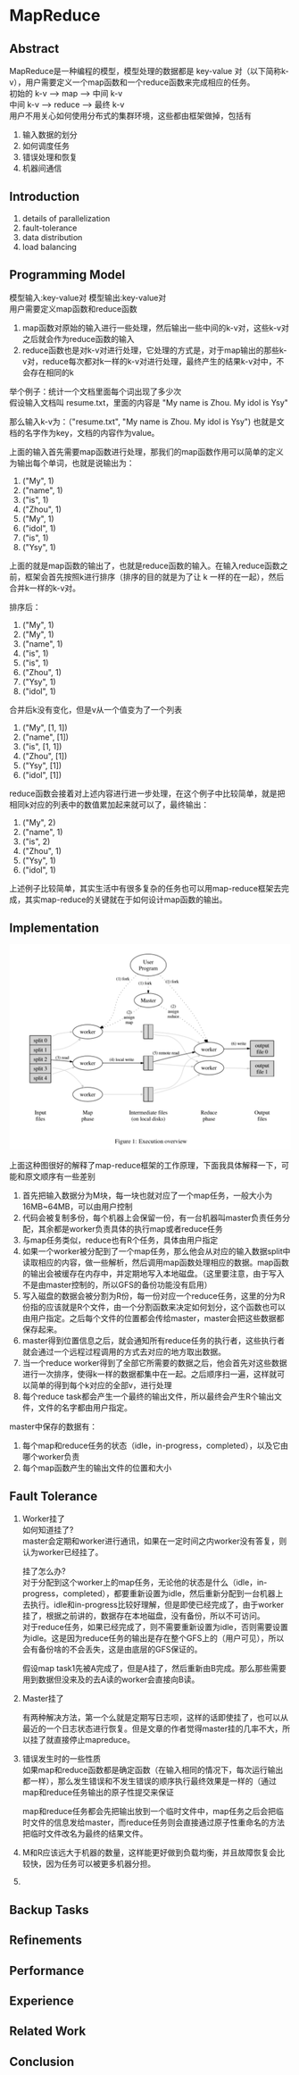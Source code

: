 # MapReduce  
## Abstract  
MapReduce是一种编程的模型，模型处理的数据都是 key-value 对（以下简称k-v），用户需要定义一个map函数和一个reduce函数来完成相应的任务。  
初始的 k-v ——> map ——> 中间 k-v  
中间 k-v ——> reduce ——> 最终 k-v  
用户不用关心如何使用分布式的集群环境，这些都由框架做掉，包括有
1. 输入数据的划分  
2. 如何调度任务  
3. 错误处理和恢复  
4. 机器间通信
## Introduction  
1. details of parallelization
2. fault-tolerance
3. data distribution
4. load balancing
## Programming Model  
模型输入:key-value对
模型输出:key-value对  
用户需要定义map函数和reduce函数  
1. map函数对原始的输入进行一些处理，然后输出一些中间的k-v对，这些k-v对之后就会作为reduce函数的输入  
2. reduce函数也是对k-v对进行处理，它处理的方式是，对于map输出的那些k-v对，reduce每次都对k一样的k-v对进行处理，最终产生的结果k-v对中，不会存在相同的k  
     
举个例子：统计一个文档里面每个词出现了多少次  
假设输入文档叫 resume.txt，里面的内容是 "My name is Zhou. My idol is Ysy"  

那么输入k-v为：（"resume.txt", "My name is Zhou. My idol is Ysy") 也就是文档的名字作为key，文档的内容作为value。

上面的输入首先需要map函数进行处理，那我们的map函数作用可以简单的定义为输出每个单词，也就是说输出为：
1. ("My", 1)
2. ("name", 1)
3. ("is", 1)
4. ("Zhou", 1)
5. ("My", 1)
6. ("idol", 1)
7. ("is", 1)
8. ("Ysy", 1)  
     
上面的就是map函数的输出了，也就是reduce函数的输入。在输入reduce函数之前，框架会首先按照k进行排序（排序的目的就是为了让 k 一样的在一起），然后合并k一样的k-v对。   

排序后：  
1. ("My", 1)
2. ("My", 1)
3. ("name", 1)
4. ("is", 1)
5. ("is", 1)
6. ("Zhou", 1)
7. ("Ysy", 1)  
8. ("idol", 1)  
   
合并后k没有变化，但是v从一个值变为了一个列表  
1. ("My", [1, 1])
2. ("name", [1])
3. ("is", [1, 1])
4. ("Zhou", [1])
5. ("Ysy", [1])
6. ("idol", [1])

reduce函数会接着对上述内容进行进一步处理，在这个例子中比较简单，就是把相同k对应的列表中的数值累加起来就可以了，最终输出：  
1. ("My", 2)
2. ("name", 1)
3. ("is", 2)
4. ("Zhou", 1)
5. ("Ysy", 1)  
6. ("idol", 1)  

上述例子比较简单，其实生活中有很多复杂的任务也可以用map-reduce框架去完成，其实map-reduce的关键就在于如何设计map函数的输出。
## Implementation  
![Execution-overview](pictures/execution-overview.png)  

上面这种图很好的解释了map-reduce框架的工作原理，下面我具体解释一下，可能和原文顺序有一些差别  

1. 首先把输入数据分为M块，每一块也就对应了一个map任务，一般大小为16MB~64MB，可以由用户控制
2. 代码会被复制多份，每个机器上会保留一份，有一台机器叫master负责任务分配，其余都是worker负责具体的执行map或者reduce任务
3. 与map任务类似，reduce也有R个任务，具体由用户指定
4. 如果一个worker被分配到了一个map任务，那么他会从对应的输入数据split中读取相应的内容，做一些解析，然后调用map函数处理相应的数据。map函数的输出会被缓存在内存中，并定期地写入本地磁盘。（这里要注意，由于写入不是由master控制的，所以GFS的备份功能没有启用）
5. 写入磁盘的数据会被分割为R份，每一份对应一个reduce任务，这里的分为R份指的应该就是R个文件，由一个分割函数来决定如何划分，这个函数也可以由用户指定。之后每个文件的位置都会传给master，master会把这些数据都保存起来。
6. master得到位置信息之后，就会通知所有reduce任务的执行者，这些执行者就会通过一个远程过程调用的方式去对应的地方取出数据。
7. 当一个reduce worker得到了全部它所需要的数据之后，他会首先对这些数据进行一次排序，使得k一样的数据都集中在一起。之后顺序扫一遍，这样就可以简单的得到每个k对应的全部v，进行处理
8. 每个reduce task都会产生一个最终的输出文件，所以最终会产生R个输出文件，文件的名字都由用户指定。

master中保存的数据有：  
1. 每个map和reduce任务的状态（idle，in-progress，completed），以及它由哪个worker负责
2. 每个map函数产生的输出文件的位置和大小

## Fault Tolerance  
1. Worker挂了  
   如何知道挂了?  
   master会定期和worker进行通讯，如果在一定时间之内worker没有答复，则认为worker已经挂了。  

   挂了怎么办?  
   对于分配到这个worker上的map任务，无论他的状态是什么（idle，in-progress，completed），都要重新设置为idle，然后重新分配到一台机器上去执行。idle和in-progress比较好理解，但是即使已经完成了，由于worker挂了，根据之前讲的，数据存在本地磁盘，没有备份，所以不可访问。  
   对于reduce任务，如果已经完成了，则不需要重新设置为idle，否则需要设置为idle。这是因为reduce任务的输出是存在整个GFS上的（用户可见），所以会有备份啥的不会丢失，这是由底层的GFS保证的。  

   假设map task1先被A完成了，但是A挂了，然后重新由B完成。那么那些需要用到数据但没来及的去A读的worker会直接向B读。

2. Master挂了  
   
   有两种解决方法，第一个么就是定期写日志呗，这样的话即使挂了，也可以从最近的一个日志状态进行恢复。但是文章的作者觉得master挂的几率不大，所以挂了就直接停止mapreduce。

3. 错误发生时的一些性质  
   如果map和reduce函数都是确定函数（在输入相同的情况下，每次运行输出都一样），那么发生错误和不发生错误的顺序执行最终效果是一样的（通过map和reduce任务输出的原子性提交来保证  

   map和reduce任务都会先把输出放到一个临时文件中，map任务之后会把临时文件的信息发给master，而reduce任务则会直接通过原子性重命名的方法把临时文件改名为最终的结果文件。  

4. M和R应该远大于机器的数量，这样能更好做到负载均衡，并且故障恢复会比较快，因为任务可以被更多机器分担。
5. 
## Backup Tasks  


## Refinements  
## Performance  
## Experience  
## Related Work  
## Conclusion  
